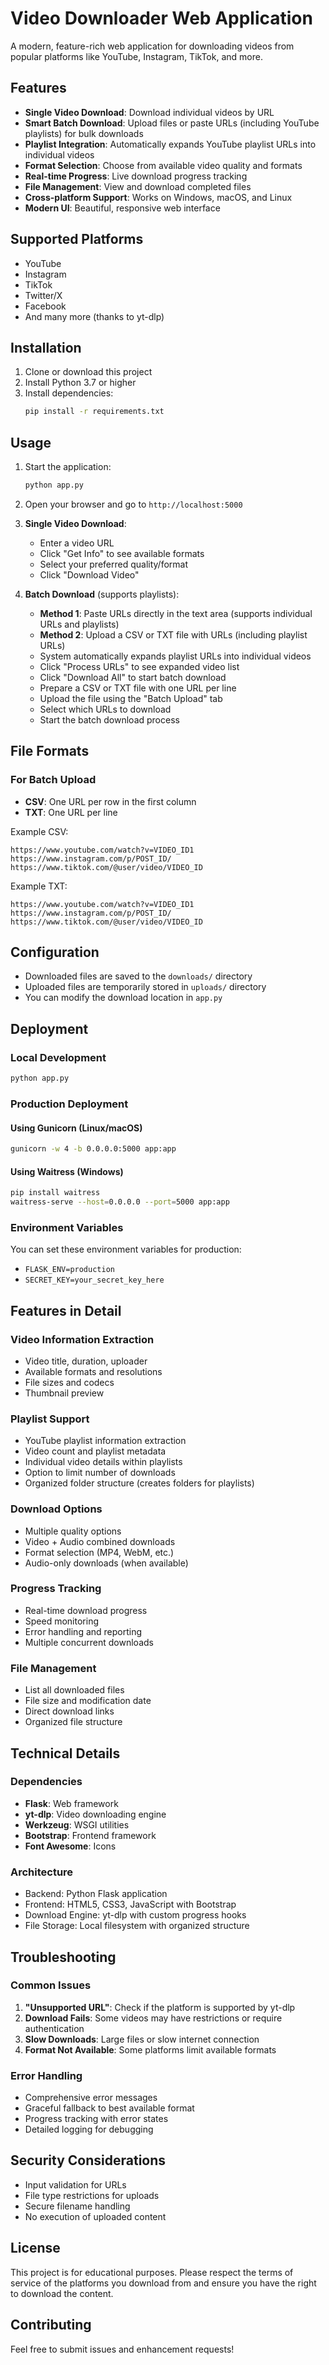 # Video Downloader Web Application

A modern, feature-rich web application for downloading videos from popular platforms like YouTube, Instagram, TikTok, and more.

## Features

- **Single Video Download**: Download individual videos by URL
- **Smart Batch Download**: Upload files or paste URLs (including YouTube playlists) for bulk downloads
- **Playlist Integration**: Automatically expands YouTube playlist URLs into individual videos
- **Format Selection**: Choose from available video quality and formats
- **Real-time Progress**: Live download progress tracking
- **File Management**: View and download completed files
- **Cross-platform Support**: Works on Windows, macOS, and Linux
- **Modern UI**: Beautiful, responsive web interface

## Supported Platforms

- YouTube
- Instagram
- TikTok
- Twitter/X
- Facebook
- And many more (thanks to yt-dlp)

## Installation

1. Clone or download this project
2. Install Python 3.7 or higher
3. Install dependencies:
   ```bash
   pip install -r requirements.txt
   ```

## Usage

1. Start the application:
   ```bash
   python app.py
   ```

2. Open your browser and go to `http://localhost:5000`

3. **Single Video Download**:
   - Enter a video URL
   - Click "Get Info" to see available formats
   - Select your preferred quality/format
   - Click "Download Video"

4. **Batch Download** (supports playlists):
   - **Method 1**: Paste URLs directly in the text area (supports individual URLs and playlists)
   - **Method 2**: Upload a CSV or TXT file with URLs (including playlist URLs)
   - System automatically expands playlist URLs into individual videos
   - Click "Process URLs" to see expanded video list
   - Click "Download All" to start batch download
   - Prepare a CSV or TXT file with one URL per line
   - Upload the file using the "Batch Upload" tab
   - Select which URLs to download
   - Start the batch download process

## File Formats

### For Batch Upload
- **CSV**: One URL per row in the first column
- **TXT**: One URL per line

Example CSV:
```
https://www.youtube.com/watch?v=VIDEO_ID1
https://www.instagram.com/p/POST_ID/
https://www.tiktok.com/@user/video/VIDEO_ID
```

Example TXT:
```
https://www.youtube.com/watch?v=VIDEO_ID1
https://www.instagram.com/p/POST_ID/
https://www.tiktok.com/@user/video/VIDEO_ID
```

## Configuration

- Downloaded files are saved to the `downloads/` directory
- Uploaded files are temporarily stored in `uploads/` directory
- You can modify the download location in `app.py`

## Deployment

### Local Development
```bash
python app.py
```

### Production Deployment

#### Using Gunicorn (Linux/macOS)
```bash
gunicorn -w 4 -b 0.0.0.0:5000 app:app
```

#### Using Waitress (Windows)
```bash
pip install waitress
waitress-serve --host=0.0.0.0 --port=5000 app:app
```

### Environment Variables
You can set these environment variables for production:
- `FLASK_ENV=production`
- `SECRET_KEY=your_secret_key_here`

## Features in Detail

### Video Information Extraction
- Video title, duration, uploader
- Available formats and resolutions
- File sizes and codecs
- Thumbnail preview

### Playlist Support
- YouTube playlist information extraction
- Video count and playlist metadata
- Individual video details within playlists
- Option to limit number of downloads
- Organized folder structure (creates folders for playlists)

### Download Options
- Multiple quality options
- Video + Audio combined downloads
- Format selection (MP4, WebM, etc.)
- Audio-only downloads (when available)

### Progress Tracking
- Real-time download progress
- Speed monitoring
- Error handling and reporting
- Multiple concurrent downloads

### File Management
- List all downloaded files
- File size and modification date
- Direct download links
- Organized file structure

## Technical Details

### Dependencies
- **Flask**: Web framework
- **yt-dlp**: Video downloading engine
- **Werkzeug**: WSGI utilities
- **Bootstrap**: Frontend framework
- **Font Awesome**: Icons

### Architecture
- Backend: Python Flask application
- Frontend: HTML5, CSS3, JavaScript with Bootstrap
- Download Engine: yt-dlp with custom progress hooks
- File Storage: Local filesystem with organized structure

## Troubleshooting

### Common Issues
1. **"Unsupported URL"**: Check if the platform is supported by yt-dlp
2. **Download Fails**: Some videos may have restrictions or require authentication
3. **Slow Downloads**: Large files or slow internet connection
4. **Format Not Available**: Some platforms limit available formats

### Error Handling
- Comprehensive error messages
- Graceful fallback to best available format
- Progress tracking with error states
- Detailed logging for debugging

## Security Considerations

- Input validation for URLs
- File type restrictions for uploads
- Secure filename handling
- No execution of uploaded content

## License

This project is for educational purposes. Please respect the terms of service of the platforms you download from and ensure you have the right to download the content.

## Contributing

Feel free to submit issues and enhancement requests!
